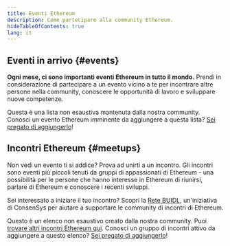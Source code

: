 ```yaml
---
title: Eventi Ethereum
description: Come partecipare alla community Ethereum.
hideTableOfContents: true
lang: it
---
```


## Eventi in arrivo {#events}

**Ogni mese, ci sono importanti eventi Ethereum in tutto il mondo.** Prendi in considerazione di partecipare a un evento vicino a te per incontrare altre persone nella community, conoscere le opportunità di lavoro e sviluppare nuove competenze.

<UpcomingEventsList/>

Questa è una lista non esaustiva mantenuta dalla nostra community. Conosci un evento Ethereum imminente da aggiungere a questa lista? [Sei pregato di aggiungerlo](https://github.com/ethereum/ethereum-org-website/blob/dev/src/data/community-events.json)!

## Incontri Ethereum {#meetups}

Non vedi un evento ti si addice? Prova ad unirti a un incontro. Gli incontri sono eventi più piccoli tenuti da gruppi di appassionati di Ethereum - una possibilità per le persone che hanno interesse in Ethereum di riunirsi, parlare di Ethereum e conoscere i recenti sviluppi.

<MeetupList />

Sei interessato a iniziare il tuo incontro? Scopri la [Rete BUIDL](https://consensys.net/developers/buidlnetwork/), un'iniziativa di ConsenSys per aiutare a supportare le community di incontri di Ethereum.

Questo è un elenco non esaustivo creato dalla nostra community. Puoi [trovare altri incontri Ethereum qui](https://www.meetup.com/topics/ethereum/). Conosci un gruppo di incontri attivo da aggiungere a questo elenco? [Sei pregato di aggiungerlo](https://github.com/ethereum/ethereum-org-website/blob/dev/src/data/community-meetups.json)!
